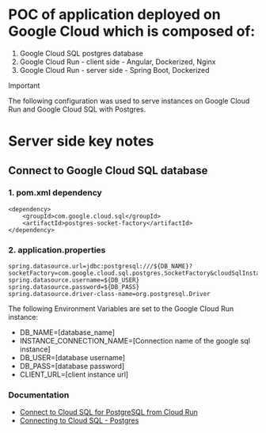 # POC of application deployed on Google Cloud which is composed of:
1. Google Cloud SQL postgres database
2. Google Cloud Run - client side - Angular, Dockerized, Nginx
3. Google Cloud Run - server side - Spring Boot, Dockerized

> [!IMPORTANT]
> The following configuration was used to serve instances on Google Cloud Run and Google Cloud SQL with Postgres.

# Server side key notes
## Connect to Google Cloud SQL database
### 1. pom.xml dependency
```
<dependency>
	<groupId>com.google.cloud.sql</groupId>
	<artifactId>postgres-socket-factory</artifactId>
</dependency>
```
### 2. application.properties
```
spring.datasource.url=jdbc:postgresql:///${DB_NAME}?socketFactory=com.google.cloud.sql.postgres.SocketFactory&cloudSqlInstance=${INSTANCE_CONNECTION_NAME}
spring.datasource.username=${DB_USER}
spring.datasource.password=${DB_PASS}
spring.datasource.driver-class-name=org.postgresql.Driver
```
The following Environment Variables are set to the Google Cloud Run instance:
- DB_NAME=[database_name]
- INSTANCE_CONNECTION_NAME=[Connection name of the google sql instance]
- DB_USER=[database username]
- DB_PASS=[database password]
- CLIENT_URL=[client instance url]

### Documentation
- [Connect to Cloud SQL for PostgreSQL from Cloud Run](https://cloud.google.com/sql/docs/postgres/connect-instance-cloud-run)  
- [Connecting to Cloud SQL - Postgres](https://github.com/GoogleCloudPlatform/java-docs-samples/blob/main/cloud-sql/postgres/servlet/README.md)
